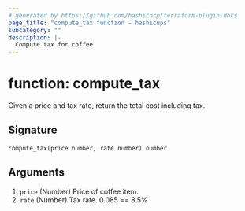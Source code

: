 ```yaml
---
# generated by https://github.com/hashicorp/terraform-plugin-docs
page_title: "compute_tax function - hashicups"
subcategory: ""
description: |-
  Compute tax for coffee
---
```


# function: compute_tax

Given a price and tax rate, return the total cost including tax.



## Signature

<!-- signature generated by tfplugindocs -->
```text
compute_tax(price number, rate number) number
```

## Arguments

<!-- arguments generated by tfplugindocs -->
1. `price` (Number) Price of coffee item.
1. `rate` (Number) Tax rate. 0.085 == 8.5%

